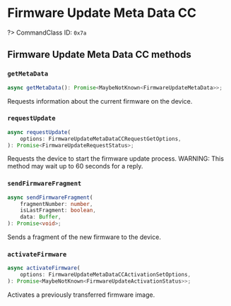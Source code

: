 # Firmware Update Meta Data CC

?> CommandClass ID: `0x7a`

## Firmware Update Meta Data CC methods

### `getMetaData`

```ts
async getMetaData(): Promise<MaybeNotKnown<FirmwareUpdateMetaData>>;
```

Requests information about the current firmware on the device.

### `requestUpdate`

```ts
async requestUpdate(
	options: FirmwareUpdateMetaDataCCRequestGetOptions,
): Promise<FirmwareUpdateRequestStatus>;
```

Requests the device to start the firmware update process.
WARNING: This method may wait up to 60 seconds for a reply.

### `sendFirmwareFragment`

```ts
async sendFirmwareFragment(
	fragmentNumber: number,
	isLastFragment: boolean,
	data: Buffer,
): Promise<void>;
```

Sends a fragment of the new firmware to the device.

### `activateFirmware`

```ts
async activateFirmware(
	options: FirmwareUpdateMetaDataCCActivationSetOptions,
): Promise<MaybeNotKnown<FirmwareUpdateActivationStatus>>;
```

Activates a previously transferred firmware image.
